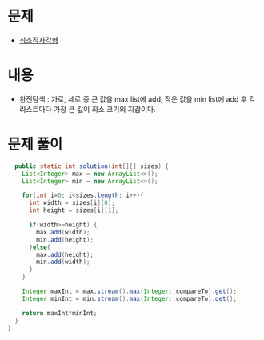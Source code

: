 # 문제
- [최소직사각형](https://school.programmers.co.kr/learn/courses/30/lessons/86491?language=java)

# 내용
- 완전탐색 : 가로, 세로 중 큰 값을 max list에 add, 작은 값을 min list에 add 후 각 리스트마다 가장 큰 값이 최소 크기의 지갑이다. 

# 문제 풀이

```java
  public static int solution(int[][] sizes) {
    List<Integer> max = new ArrayList<>();
    List<Integer> min = new ArrayList<>();

    for(int i=0; i<sizes.length; i++){
      int width = sizes[i][0];
      int height = sizes[i][1];

      if(width>=height) {
        max.add(width);
        min.add(height);
      }else{
        max.add(height);
        min.add(width);
      }
    }

    Integer maxInt = max.stream().max(Integer::compareTo).get();
    Integer minInt = min.stream().max(Integer::compareTo).get();

    return maxInt*minInt;
  }
}
```
